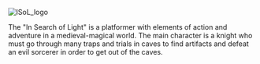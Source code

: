 ![ISoL_logo](https://user-images.githubusercontent.com/59151352/233812773-6eb02663-9096-4523-b677-c0a890120af1.png)

The "In Search of Light" is a platformer with elements of action and adventure in a medieval-magical world. The main character is a knight who must go through many traps and trials in caves to find artifacts and defeat an evil sorcerer in order to get out of the caves.
